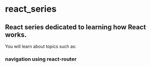 # react_series
## React series dedicated to learning how React works.

You will learn about topics such as: 
### navigation using react-router
